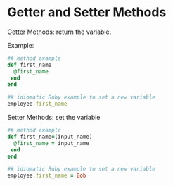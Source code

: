 # Getter and Setter Methods

Getter Methods: return the variable.

Example:
```Ruby
## method example
def first_name
  @first_name
 end
end

## idiomatic Ruby example to set a new variable
employee.first_name
```

Setter Methods: set the variable

```Ruby
## method example
def first_name=(input_name)
  @first_name = input_name
 end
end

## idiomatic Ruby example to set a new variable
employee.first_name = Bob
```
